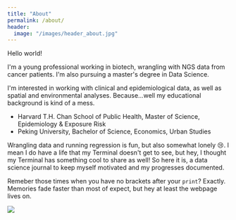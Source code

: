 ```yaml
---
title: "About"
permalink: /about/
header:
  image: "/images/header_about.jpg"
---
```



Hello world! 

I'm a young professional working in biotech, wrangling with NGS data from cancer patients. I'm also pursuing a master's degree in Data Science.

I'm interested in working with clinical and epidemiological data, as well as spatial and environmental analyses. Because...well my educational background is kind of a mess.

- Harvard T.H. Chan School of Public Health, Master of Science, Epidemiology & Exposure Risk
- Peking University, Bachelor of Science, Economics, Urban Studies

Wrangling data and running regression is fun, but also somewhat lonely :cry:. I mean I do have a life that my Terminal doesn't get to see, but hey, I thought my Terminal has something cool to share as well! So here it is, a data science journal to keep myself motivated and my progresses documented.

Remeber those times when you have no brackets after your `print`? Exactly. Memories fade faster than most of expect, but hey at least the webpage lives on. 


<img src="{{ site.url }}{{ site.baseurl }}/images/ParsePermits/hello_world.jpg">
